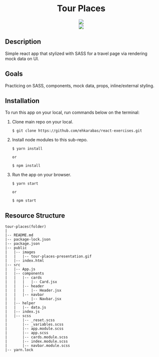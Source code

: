 <div align=center>
	<h1>Tour Places</h1>
</div>

<div align="center">
	<a href="https://tour-places-ehkarabas.netlify.app/">
		<img src="https://img.shields.io/badge/live-%23.svg?&style=for-the-badge&logo=www&logoColor=white%22&color=black">
	</a>
	<br>
	<img src="./public/images/tour-places-presentation.gif"/>
</div>

## Description

Simple react app that stylized with SASS for a travel page via rendering mock data on UI.

## Goals

Practicing on SASS, components, mock data, props, inline/external styling.

## Installation

To run this app on your local, run commands below on the terminal:

1. Clone main repo on your local.
    ```shell
    $ git clone https://github.com/ehkarabas/react-exercises.git
    ```

2. Install node modules to this sub-repo.
    ```shell
    $ yarn install
    
    or

    $ npm install
    ```

3. Run the app on your browser.
    ```shell
    $ yarn start
    
    or

    $ npm start
    ```

## Resource Structure 

```
tour-places(folder)
|
|-- README.md
|-- package-lock.json
|-- package.json
|-- public
|   |-- images
|   |   |-- tour-places-presentation.gif
|   |-- index.html
|-- src
|   |-- App.js
|   |-- components
|   |   |-- cards
|   |   |   |-- Card.jsx
|   |   |-- header
|   |   |   |-- Header.jsx
|   |   |-- navbar
|   |       |-- Navbar.jsx
|   |-- helper
|   |   |-- data.js
|   |-- index.js
|   |-- scss
|       |-- _reset.scss
|       |-- _variables.scss
|       |-- app.module.scss
|       |-- app.scss
|       |-- cards.module.scss
|       |-- index.module.scss
|       |-- navbar.module.scss
|-- yarn.lock
```


